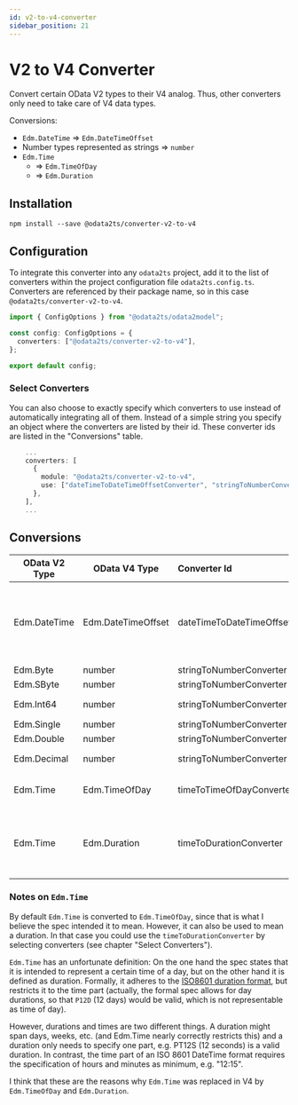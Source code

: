 ```yaml
---
id: v2-to-v4-converter
sidebar_position: 21
---
```


# V2 to V4 Converter

Convert certain OData V2 types to their V4 analog.
Thus, other converters only need to take care of V4 data types.

Conversions:

- `Edm.DateTime` => `Edm.DateTimeOffset`
- Number types represented as strings => `number`
- `Edm.Time`
  - => `Edm.TimeOfDay`
  - => `Edm.Duration`

## Installation

```shell npm2yarn
npm install --save @odata2ts/converter-v2-to-v4
```

## Configuration

To integrate this converter into any `odata2ts` project, add it to the list of converters within the project configuration file `odata2ts.config.ts`.
Converters are referenced by their package name, so in this case `@odata2ts/converter-v2-to-v4`.

```typescript
import { ConfigOptions } from "@odata2ts/odata2model";

const config: ConfigOptions = {
  converters: ["@odata2ts/converter-v2-to-v4"],
};

export default config;
```

### Select Converters

You can also choose to exactly specify which converters to use instead of automatically integrating all of them.
Instead of a simple string you specify an object where the converters are listed by their id.
These converter ids are listed in the "Conversions" table.

```typescript
    ...
    converters: [
      {
        module: "@odata2ts/converter-v2-to-v4",
        use: ["dateTimeToDateTimeOffsetConverter", "stringToNumberConverter", "timeToDurationConverter"],
      },
    ],
    ...
```

## Conversions

| OData V2 Type | OData V4 Type      | Converter Id                      | Description                                                                                                |
| ------------- | ------------------ | :-------------------------------- | ---------------------------------------------------------------------------------------------------------- |
| Edm.DateTime  | Edm.DateTimeOffset | dateTimeToDateTimeOffsetConverter | Converts "/Date(123...)/" to ISO8601 "2022-02-22T12:00:00Z"; offsets are supported "/Date(123..+120)/"     |
| Edm.Byte      | number             | stringToNumberConverter           | fits into JS number                                                                                        |
| Edm.SByte     | number             | stringToNumberConverter           | fits into JS number                                                                                        |
| Edm.Int64     | number             | stringToNumberConverter           | might exceed JS number capacity                                                                            |
| Edm.Single    | number             | stringToNumberConverter           | fits into JS number                                                                                        |
| Edm.Double    | number             | stringToNumberConverter           | fits into JS number                                                                                        |
| Edm.Decimal   | number             | stringToNumberConverter           | might exceed JS number capacity                                                                            |
| Edm.Time      | Edm.TimeOfDay      | timeToTimeOfDayConverter          | Converts PT12H15M to "12:15:00"                                                                            |
| Edm.Time      | Edm.Duration       | timeToDurationConverter           | alternative which doesn't convert => Edm.Time has the same format as Edm.Duration; not a default converter |

### Notes on `Edm.Time`

By default `Edm.Time` is converted to `Edm.TimeOfDay`, since that is what I believe the spec intended it to mean.
However, it can also be used to mean a duration. In that case you could use the `timeToDurationConverter` by
selecting converters (see chapter "Select Converters").

`Edm.Time` has an unfortunate definition: On the one hand the spec states that it is intended to represent
a certain time of a day, but on the other hand it is defined as duration.
Formally, it adheres to the [ISO8601 duration format](https://en.wikipedia.org/wiki/ISO_8601#Durations),
but restricts it to the time part (actually, the formal spec allows for day durations,
so that `P12D` (12 days) would be valid, which is not representable as time of day).

However, durations and times are two different things. A duration might span days, weeks, etc.
(and Edm.Time nearly correctly restricts this) and a duration only needs to specify one part,
e.g. PT12S (12 seconds) is a valid duration. In contrast, the time part of an ISO 8601 DateTime format
requires the specification of hours and minutes as minimum, e.g. "12:15".

I think that these are the reasons why `Edm.Time` was replaced in V4 by `Edm.TimeOfDay`
and `Edm.Duration`.
